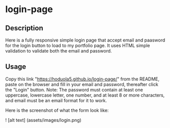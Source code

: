# login-page

## Description

Here is a fully responsive simple login page that accept email and paasword for the login button to load to my portfolio page. It uses HTML simple validation to validate both the email and password.

## Usage

Copy this link "https://hoduola5.github.io/login-page/" from the README, paste on the browser and fill in your email and password, thereafter click the "Login" button.
Note: The password must contain at least one uppercase, lowercase letter, one number, and at least 8 or more characters, and email must be an email format for it to work.

Here is the screenshot of what the form look like:

! [alt text] (assets/images/login.png)
